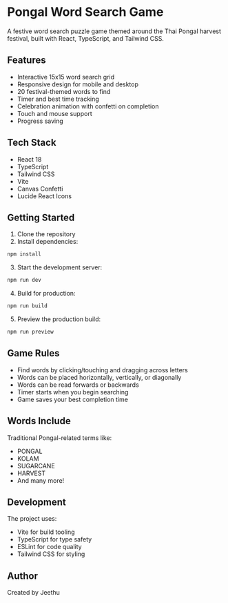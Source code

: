 # Pongal Word Search Game

A festive word search puzzle game themed around the Thai Pongal harvest festival, built with React, TypeScript, and Tailwind CSS.

## Features
- Interactive 15x15 word search grid
- Responsive design for mobile and desktop
- 20 festival-themed words to find
- Timer and best time tracking
- Celebration animation with confetti on completion
- Touch and mouse support
- Progress saving

## Tech Stack
- React 18
- TypeScript
- Tailwind CSS
- Vite
- Canvas Confetti
- Lucide React Icons

## Getting Started
1. Clone the repository
2. Install dependencies:
```bash
npm install
```
3. Start the development server:
```bash
npm run dev
```
4. Build for production:
```bash
npm run build
```
5. Preview the production build:
```bash
npm run preview
```

## Game Rules
- Find words by clicking/touching and dragging across letters
- Words can be placed horizontally, vertically, or diagonally
- Words can be read forwards or backwards
- Timer starts when you begin searching
- Game saves your best completion time

## Words Include
Traditional Pongal-related terms like:
- PONGAL
- KOLAM
- SUGARCANE
- HARVEST
- And many more!

## Development
The project uses:
- Vite for build tooling
- TypeScript for type safety
- ESLint for code quality
- Tailwind CSS for styling

## Author
Created by Jeethu
